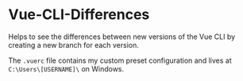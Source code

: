 # Vue-CLI-Differences

Helps to see the differences between new versions of the Vue CLI by creating a new branch for each version.

The `.vuerc` file contains my custom preset configuration and lives at `C:\Users\[USERNAME]\` on Windows.